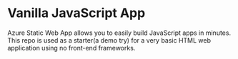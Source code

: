 # Vanilla JavaScript App


Azure Static Web App allows you to easily build JavaScript apps in minutes.
This repo is used as a starter(a demo try) for a very basic HTML web application using no front-end frameworks.
